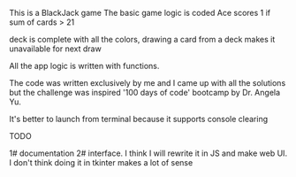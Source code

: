 This is a BlackJack game
The basic game logic is coded
Ace scores 1 if sum of cards > 21

deck is complete with all the colors, drawing a card from a deck makes it
unavailable for next draw

All the app logic is written with functions.

The code was written exclusively by me and I came up with all the solutions but
the challenge was inspired '100 days of code' bootcamp by Dr. Angela Yu.

It's better to launch from terminal because it supports console clearing

TODO

1# documentation
2# interface. I think I will rewrite it in JS and make web UI. I don't think
doing it in tkinter makes a lot of sense

